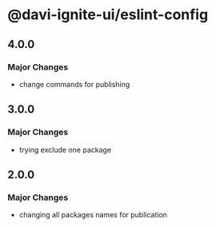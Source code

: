 # @davi-ignite-ui/eslint-config

## 4.0.0

### Major Changes

- change commands for publishing

## 3.0.0

### Major Changes

- trying exclude one package

## 2.0.0

### Major Changes

- changing all packages names for publication
